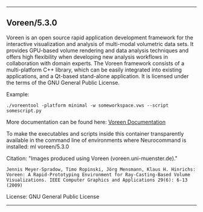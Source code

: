 
----------------------------------
## Voreen/5.3.0 ##

Voreen is an open source rapid application development framework for the interactive visualization and analysis of multi-modal volumetric data sets. It provides GPU-based volume rendering and data analysis techniques and offers high flexibility when developing new analysis workflows in collaboration with domain experts. The Voreen framework consists of a multi-platform C++ library, which can be easily integrated into existing applications, and a Qt-based stand-alone application. It is licensed under the terms of the GNU General Public License.

Example:
```
./voreentool -platform minimal -w someworkspace.vws --script somescript.py
```

More documentation can be found here: [Voreen Documentation](https://www.uni-muenster.de/Voreen/documentation/index.html)

To make the executables and scripts inside this container transparently available in the command line of environments where Neurocommand is installed: ml voreen/5.3.0

Citation: "Images produced using Voreen (voreen.uni-muenster.de)."
```
Jennis Meyer-Spradow, Timo Ropinski, Jörg Mensmann, Klaus H. Hinrichs:
Voreen: A Rapid-Prototyping Environment for Ray-Casting-Based Volume Visualizations. IEEE Computer Graphics and Applications 29(6): 6-13 (2009)
```

License: GNU General Public License

----------------------------------
